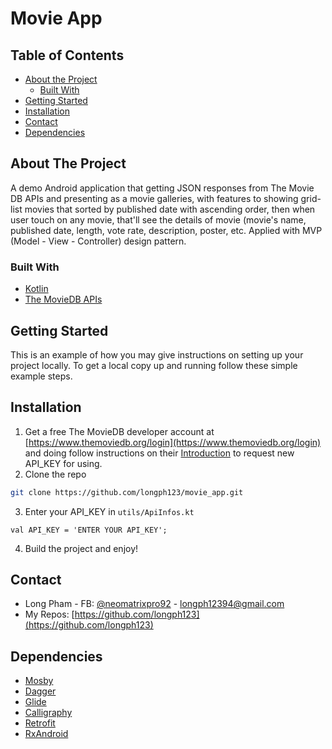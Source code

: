 # Movie App


<!-- TABLE OF CONTENTS -->
## Table of Contents

* [About the Project](#about-the-project)
  * [Built With](#built-with)
* [Getting Started](#getting-started)
* [Installation](#installation)
* [Contact](#contact)
* [Dependencies](#dependencies)



<!-- ABOUT THE PROJECT -->
## About The Project

A demo Android application that getting JSON responses from The Movie DB APIs and presenting as a movie galleries, with features to showing grid-list movies that sorted by published date with ascending order, then when user touch on any movie, that'll see the details of movie (movie's name, published date, length, vote rate, description, poster, etc. Applied with MVP (Model - View - Controller) design pattern.

### Built With

* [Kotlin](https://www.kotlinlang.org)
* [The MovieDB APIs](https://developers.themoviedb.org/3/getting-started/introduction)

<!-- GETTING STARTED -->
## Getting Started

This is an example of how you may give instructions on setting up your project locally.
To get a local copy up and running follow these simple example steps.

## Installation

1. Get a free The MovieDB developer account at [https://www.themoviedb.org/login](https://www.themoviedb.org/login) and doing follow instructions on their [Introduction](https://developers.themoviedb.org/3/getting-started/introduction) to request new API_KEY for using.
2. Clone the repo
```sh
git clone https://github.com/longph123/movie_app.git
```
3. Enter your API_KEY in `utils/ApiInfos.kt`
```JS
val API_KEY = 'ENTER YOUR API_KEY';
```
4. Build the project and enjoy!

<!-- CONTACT -->
## Contact

* Long Pham - FB: [@neomatrixpro92](https://www.facebook.com/neomatrixpro92) - longph12394@gmail.com
* My Repos: [https://github.com/longph123](https://github.com/longph123)

<!-- DEPENDENCIES -->
## Dependencies
* [Mosby](https://github.com/sockeqwe/mosby)
* [Dagger](https://github.com/google/dagger)
* [Glide](https://github.com/bumptech/glide)
* [Calligraphy](https://github.com/chrisjenx/Calligraphy)
* [Retrofit](https://github.com/square/retrofit)
* [RxAndroid](https://github.com/ReactiveX/RxAndroid)
